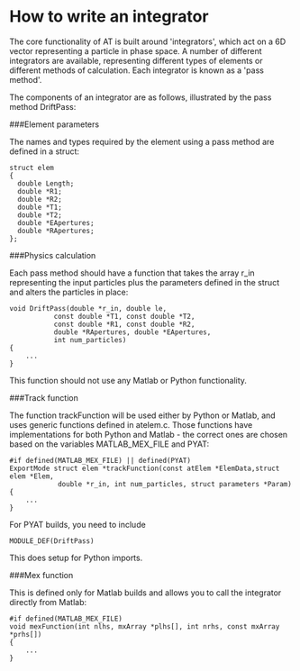 How to write an integrator
==========================

The core functionality of AT is built around 'integrators', which act on
a 6D vector representing a particle in phase space. A number of different
integrators are available, representing different types of elements or
different methods of calculation. Each integrator is known as a 'pass method'.

The components of an integrator are as follows, illustrated by the pass
method DriftPass:


###Element parameters

The names and types required by the element using a pass method are defined
in a struct:

    struct elem 
    {
      double Length;
      double *R1;
      double *R2;
      double *T1;
      double *T2;
      double *EApertures;
      double *RApertures;
    };


###Physics calculation

Each pass method should have a function that takes the array r_in representing 
the input particles plus the parameters defined in the struct and alters the
particles in place:


    void DriftPass(double *r_in, double le,
               const double *T1, const double *T2,
               const double *R1, const double *R2,
               double *RApertures, double *EApertures,
               int num_particles)
    {
        ...
    }

This function should not use any Matlab or Python functionality.

###Track function

The function trackFunction will be used either by Python or Matlab, and uses
generic functions defined in atelem.c. Those functions have implementations
for both Python and Matlab - the correct ones are chosen based on the
variables MATLAB_MEX_FILE and PYAT:


    #if defined(MATLAB_MEX_FILE) || defined(PYAT)
    ExportMode struct elem *trackFunction(const atElem *ElemData,struct elem *Elem,
                double *r_in, int num_particles, struct parameters *Param)
    {
        ...
    }

For PYAT builds, you need to include

    MODULE_DEF(DriftPass)

This does setup for Python imports.


###Mex function

This is defined only for Matlab builds and allows you to call the integrator
directly from Matlab:

    
    #if defined(MATLAB_MEX_FILE)
    void mexFunction(int nlhs, mxArray *plhs[], int nrhs, const mxArray *prhs[])
    {
        ...
    }

